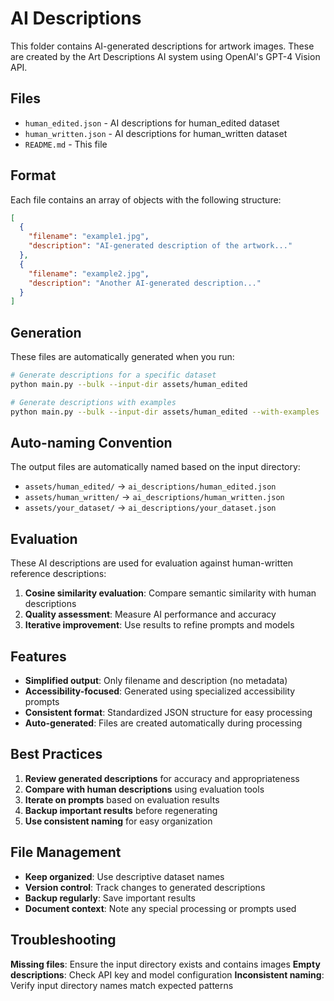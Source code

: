 # AI Descriptions

This folder contains AI-generated descriptions for artwork images. These are created by the Art Descriptions AI system using OpenAI's GPT-4 Vision API.

## Files

- `human_edited.json` - AI descriptions for human_edited dataset
- `human_written.json` - AI descriptions for human_written dataset
- `README.md` - This file

## Format

Each file contains an array of objects with the following structure:

```json
[
  {
    "filename": "example1.jpg",
    "description": "AI-generated description of the artwork..."
  },
  {
    "filename": "example2.jpg",
    "description": "Another AI-generated description..."
  }
]
```

## Generation

These files are automatically generated when you run:

```bash
# Generate descriptions for a specific dataset
python main.py --bulk --input-dir assets/human_edited

# Generate descriptions with examples
python main.py --bulk --input-dir assets/human_edited --with-examples
```

## Auto-naming Convention

The output files are automatically named based on the input directory:

- `assets/human_edited/` → `ai_descriptions/human_edited.json`
- `assets/human_written/` → `ai_descriptions/human_written.json`
- `assets/your_dataset/` → `ai_descriptions/your_dataset.json`

## Evaluation

These AI descriptions are used for evaluation against human-written reference descriptions:

1. **Cosine similarity evaluation**: Compare semantic similarity with human descriptions
2. **Quality assessment**: Measure AI performance and accuracy
3. **Iterative improvement**: Use results to refine prompts and models

## Features

- **Simplified output**: Only filename and description (no metadata)
- **Accessibility-focused**: Generated using specialized accessibility prompts
- **Consistent format**: Standardized JSON structure for easy processing
- **Auto-generated**: Files are created automatically during processing

## Best Practices

1. **Review generated descriptions** for accuracy and appropriateness
2. **Compare with human descriptions** using evaluation tools
3. **Iterate on prompts** based on evaluation results
4. **Backup important results** before regenerating
5. **Use consistent naming** for easy organization

## File Management

- **Keep organized**: Use descriptive dataset names
- **Version control**: Track changes to generated descriptions
- **Backup regularly**: Save important results
- **Document context**: Note any special processing or prompts used

## Troubleshooting

**Missing files**: Ensure the input directory exists and contains images
**Empty descriptions**: Check API key and model configuration
**Inconsistent naming**: Verify input directory names match expected patterns 